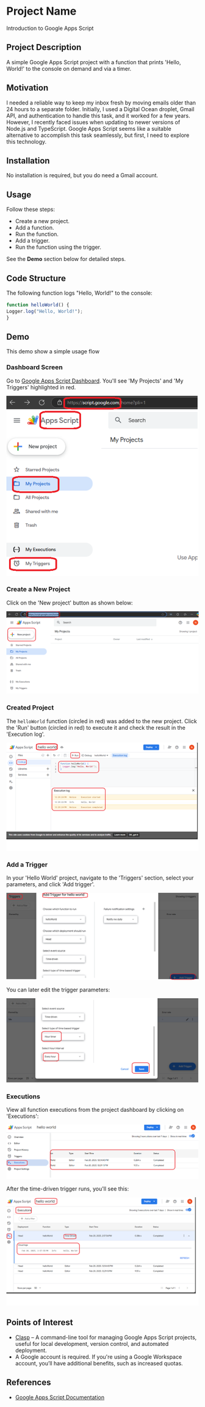 
<h1>Project Name</h1>
<p>Introduction to Google Apps Script</p>

<h2>Project Description</h2>
<p>A simple Google Apps Script project with a function that prints 'Hello, World!' to the console on demand and via a timer.</p>

<h2>Motivation</h2>
<p>
    I needed a reliable way to keep my inbox fresh by moving emails older than 24 hours to a separate folder. Initially, I used a Digital Ocean droplet, Gmail API, and authentication to handle this task, and it worked for a few years. 
    However, I recently faced issues when updating to newer versions of Node.js and TypeScript. Google Apps Script seems like a suitable alternative to accomplish this task seamlessly, but first, I need to explore this technology.
</p>

<h2>Installation</h2>
<p>No installation is required, but you do need a Gmail account.</p>

<h2>Usage</h2>
<p>Follow these steps:</p>
<ul>
    <li>Create a new project.</li>
    <li>Add a function.</li>
    <li>Run the function.</li>
    <li>Add a trigger.</li>
    <li>Run the function using the trigger.</li>
</ul>
<p>See the <strong>Demo</strong> section below for detailed steps.</p>

<h2>Code Structure</h2>
<p>The following function logs "Hello, World!" to the console:</p>

```js
function helloWorld() {
Logger.log("Hello, World!");
}
```

<h2>Demo</h2>
This demo show a simple usage flow

<h3>Dashboard Screen</h3>
<p>Go to <a href="https://script.google.com" target="_blank">Google Apps Script Dashboard</a>. You'll see 'My Projects' and 'My Triggers' highlighted in red.</p>
<img src="./figs/dashboard.png" alt="Google Apps Script Dashboard">

<h3>Create a New Project</h3>
<p>Click on the 'New project' button as shown below:</p>
<img src="./figs/create-new-project.png" alt="Create a new project">

<h3>Created Project</h3>
<p>The <code>helloWorld</code> function (circled in red) was added to the new project. Click the 'Run' button (circled in red) to execute it and check the result in the 'Execution log'.</p>
<img src="./figs/created-hello-world-project.png" alt="Created Hello World project">

<h3>Add a Trigger</h3>
<p>In your 'Hello World' project, navigate to the 'Triggers' section, select your parameters, and click 'Add trigger'.</p>
<img src="./figs/add-trigger-for-hello-world-project.png" alt="Add trigger for Hello World project">

<p>You can later edit the trigger parameters:</p>
<img src="./figs/edit-trigger.png" alt="Edit trigger">

<h3>Executions</h3>
<p>View all function executions from the project dashboard by clicking on 'Executions':</p>
<img src="./figs/ecexutions.png" alt="View function executions">

<p>After the time-driven trigger runs, you'll see this:</p>
<img src="./figs/time-driven-execution.png" alt="Time-driven execution">

<h2>Points of Interest</h2>
<ul>
    <li><a href="https://www.npmjs.com/package/@google/clasp" target="_blank">Clasp</a> – A command-line tool for managing Google Apps Script projects, useful for local development, version control, and automated deployment.</li>
    <li>A Google account is required. If you're using a Google Workspace account, you’ll have additional benefits, such as increased quotas.</li>
</ul>

<h2>References</h2>
<ul>
    <li><a href="https://developers.google.com/apps-script" target="_blank">Google Apps Script Documentation</a></li>
</ul>

